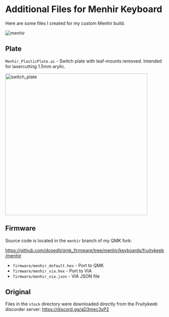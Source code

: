 # Additional Files for Menhir Keyboard
Here are some files I created for my custom Menhir build.

![menhir](https://i.imgur.com/7StDPumh.jpeg)

## Plate
`Menhir_PlasticPlate.ai` - Switch plate with leaf-mounts removed.  Intended for lasercutting 1.5mm arylic.

<img width="450" alt="switch_plate" src="https://github.com/dcpedit/menhir/assets/800930/8d488c28-0e1d-49cd-a7f1-5f8a15725e76">

## Firmware
Source code is located in the `menhir` branch of my QMK fork:

https://github.com/dcpedit/qmk_firmware/tree/menhir/keyboards/fruitykeeb/menhir

* `firmware/menhir_default.hex` - Port to QMK
* `firmware/menhir_via.hex` - Port to VIA
* `firmware/menhir_via.json` - VIA JSON file

## Original
Files in the `stock` directory were downloaded directly from the Fruitykeeb discorder server: https://discord.gg/aD3mec3xP2
